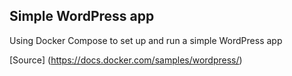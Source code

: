 ## **Simple WordPress app**

Using Docker Compose to set up and run a simple WordPress app

[Source] (https://docs.docker.com/samples/wordpress/)
